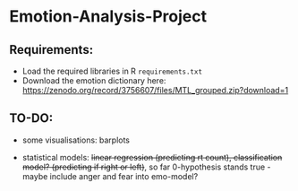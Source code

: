 # Emotion-Analysis-Project

## Requirements:
- Load the required libraries in R ```requirements.txt```
- Download the emotion dictionary here: https://zenodo.org/record/3756607/files/MTL_grouped.zip?download=1

## TO-DO:
- some visualisations: barplots

- statistical models: <s>linear regression (predicting rt count), classification model? (predicting if right or left)</s>, so far 0-hypothesis stands true - maybe include anger and fear into emo-model?
